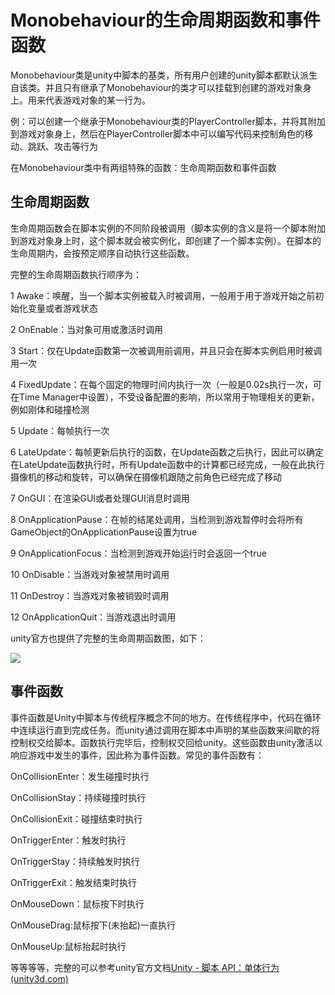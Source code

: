 # Monobehaviour的生命周期函数和事件函数

Monobehaviour类是unity中脚本的基类，所有用户创建的unity脚本都默认派生自该类。并且只有继承了Monobehaviour的类才可以挂载到创建的游戏对象身上。用来代表游戏对象的某一行为。

例：可以创建一个继承于Monobehaviour类的PlayerController脚本，并将其附加到游戏对象身上，然后在PlayerController脚本中可以编写代码来控制角色的移动、跳跃、攻击等行为





在Monobehaviour类中有两组特殊的函数：生命周期函数和事件函数

## 生命周期函数

生命周期函数会在脚本实例的不同阶段被调用（脚本实例的含义是将一个脚本附加到游戏对象身上时，这个脚本就会被实例化，即创建了一个脚本实例）。在脚本的生命周期内，会按预定顺序自动执行这些函数。

完整的生命周期函数执行顺序为：

1 Awake：唤醒，当一个脚本实例被载入时被调用，一般用于用于游戏开始之前初始化变量或者游戏状态

2 OnEnable：当对象可用或激活时调用

3 Start：仅在Update函数第一次被调用前调用，并且只会在脚本实例启用时被调用一次

4 FixedUpdate：在每个固定的物理时间内执行一次（一般是0.02s执行一次，可在Time Manager中设置），不受设备配置的影响，所以常用于物理相关的更新，例如刚体和碰撞检测

5 Update：每帧执行一次

6 LateUpdate：每帧更新后执行的函数，在Update函数之后执行，因此可以确定在LateUpdate函数执行时，所有Update函数中的计算都已经完成，一般在此执行摄像机的移动和旋转，可以确保在摄像机跟随之前角色已经完成了移动

7 OnGUI：在渲染GUI或者处理GUI消息时调用

8 OnApplicationPause：在帧的结尾处调用，当检测到游戏暂停时会将所有GameObject的OnApplicationPause设置为true

9 OnApplicationFocus：当检测到游戏开始运行时会返回一个true

10 OnDisable：当游戏对象被禁用时调用

11 OnDestroy：当游戏对象被销毁时调用

12 OnApplicationQuit：当游戏退出时调用

unity官方也提供了完整的生命周期函数图，如下：

![](C:\Users\Administrator\Desktop\a27daec1899241e69f5e13916c1fffe2.png)

## 事件函数

事件函数是Unity中脚本与传统程序概念不同的地方。在传统程序中，代码在循环中连续运行直到完成任务。而unity通过调用在脚本中声明的某些函数来间歇的将控制权交给脚本。函数执行完毕后，控制权交回给unity。这些函数由unity激活以响应游戏中发生的事件，因此称为事件函数。常见的事件函数有：

OnCollisionEnter：发生碰撞时执行

OnCollisionStay：持续碰撞时执行

OnCollisionExit：碰撞结束时执行

OnTriggerEnter：触发时执行

OnTriggerStay：持续触发时执行

OnTriggerExit：触发结束时执行

OnMouseDown：鼠标按下时执行

OnMouseDrag:鼠标按下(未抬起)一直执行

OnMouseUp:鼠标抬起时执行

等等等等，完整的可以参考unity官方文档[Unity - 脚本 API：单体行为 (unity3d.com)](https://docs.unity3d.com/ScriptReference/MonoBehaviour.html)
